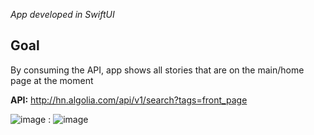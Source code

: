 *App developed in SwiftUI*

## Goal
By consuming the API, app shows all stories that are on the main/home page at the moment

**API:** http://hn.algolia.com/api/v1/search?tags=front_page

![image](https://user-images.githubusercontent.com/84935536/209681104-d8b8eebf-be6c-45d7-a4f3-a35ca80eb20a.png)
:
![image](https://user-images.githubusercontent.com/84935536/209681020-17091541-7e68-47d7-9ed9-0fe8b77a57d6.png)

